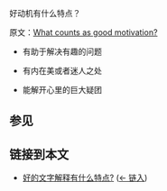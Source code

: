 好动机有什么特点？

原文：[What counts as good motivation?](https://wiki.issarice.com/wiki/What_counts_as_good_motivation%3F)

* 有助于解决有趣的问题

* 有内在美或者迷人之处

* 能解开心里的巨大疑团

## 参见

## 链接到本文

* [好的文字解释有什么特点?](https://wiki.issarice.com/wiki/What_makes_a_word_explanation_good%3F) ‎ ([← 链入](https://wiki.issarice.com/index.php?title=Special:WhatLinksHere&target=What+makes+a+word+explanation+good%3F))
